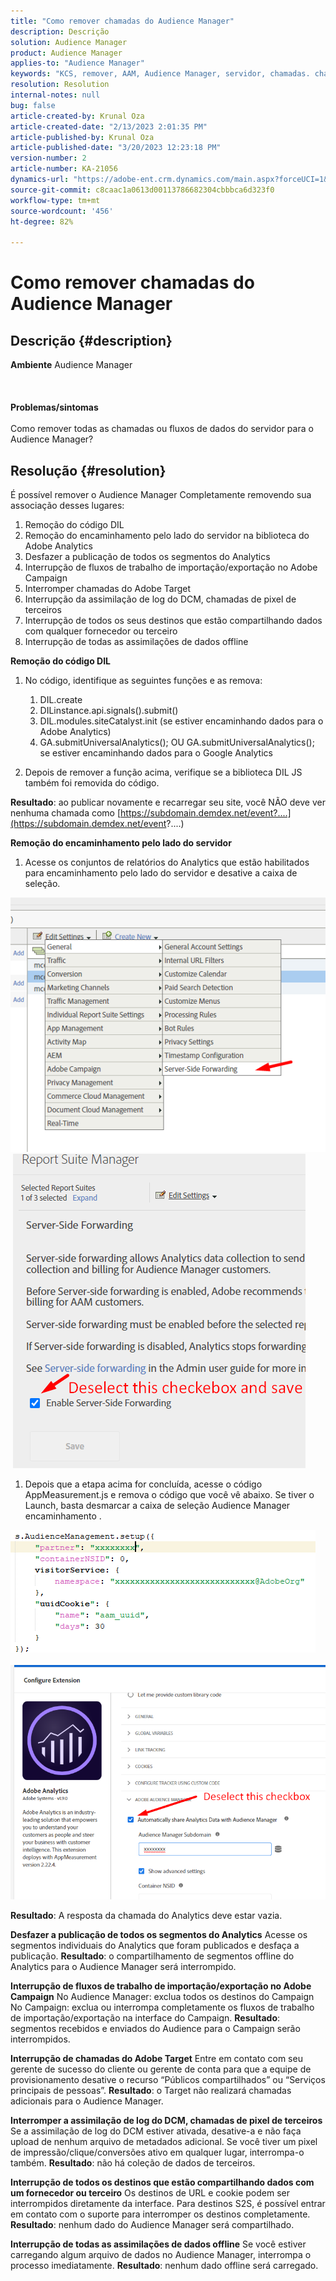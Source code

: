 ```yaml
---
title: "Como remover chamadas do Audience Manager"
description: Descrição
solution: Audience Manager
product: Audience Manager
applies-to: "Audience Manager"
keywords: "KCS, remover, AAM, Audience Manager, servidor, chamadas. chamadas do servidor"
resolution: Resolution
internal-notes: null
bug: false
article-created-by: Krunal Oza
article-created-date: "2/13/2023 2:01:35 PM"
article-published-by: Krunal Oza
article-published-date: "3/20/2023 12:23:18 PM"
version-number: 2
article-number: KA-21056
dynamics-url: "https://adobe-ent.crm.dynamics.com/main.aspx?forceUCI=1&pagetype=entityrecord&etn=knowledgearticle&id=7560afe7-a6ab-ed11-aad1-6045bd006793"
source-git-commit: c8caac1a0613d00113786682304cbbbca6d323f0
workflow-type: tm+mt
source-wordcount: '456'
ht-degree: 82%

---
```


# Como remover chamadas do Audience Manager

## Descrição {#description}

<b>Ambiente</b>
Audience Manager
<br><br> <br><br><b>Problemas/sintomas</b><br><br>Como remover todas as chamadas ou fluxos de dados do servidor para o Audience Manager?<br>

## Resolução {#resolution}


É possível remover o Audience Manager Completamente removendo sua associação desses lugares:

1. Remoção do código DIL
2. Remoção do encaminhamento pelo lado do servidor na biblioteca do Adobe Analytics
3. Desfazer a publicação de todos os segmentos do Analytics
4. Interrupção de fluxos de trabalho de importação/exportação no Adobe Campaign
5. Interromper chamadas do Adobe Target
6. Interrupção da assimilação de log do DCM, chamadas de pixel de terceiros
7. Interrupção de todos os seus destinos que estão compartilhando dados com qualquer fornecedor ou terceiro
8. Interrupção de todas as assimilações de dados offline




<b>Remoção do código DIL</b>

1. No código, identifique as seguintes funções e as remova:

   1. DIL.create
   2. DILinstance.api.signals().submit()
   3. DIL.modules.siteCatalyst.init (se estiver encaminhando dados para o Adobe Analytics)
   4. GA.submitUniversalAnalytics(); OU GA.submitUniversalAnalytics(); se estiver encaminhando dados para o Google Analytics
2. Depois de remover a função acima, verifique se a biblioteca DIL JS também foi removida do código.


<b>Resultado</b>: ao publicar novamente e recarregar seu site, você NÃO deve ver nenhuma chamada como [https://subdomain.demdex.net/event?....](https://subdomain.demdex.net/event?....)



<b>Remoção do encaminhamento pelo lado do servidor</b>

1. Acesse os conjuntos de relatórios do Analytics que estão habilitados para encaminhamento pelo lado do servidor e desative a caixa de seleção.


![](assets/8a6b5fd5-676c-ed11-9562-6045bd006239.png) ![](assets/8d6b5fd5-676c-ed11-9562-6045bd006239.png)

1. Depois que a etapa acima for concluída, acesse o código AppMeasurement.js e remova o código que você vê abaixo. Se tiver o Launch, basta desmarcar a caixa de seleção Audience Manager encaminhamento .


![](assets/8c6b5fd5-676c-ed11-9562-6045bd006239.png)             ![](assets/8b6b5fd5-676c-ed11-9562-6045bd006239.png)

<b>Resultado</b>: A resposta da chamada do Analytics deve estar vazia.

<b>Desfazer a publicação de todos os segmentos do Analytics</b>
Acesse os segmentos individuais do Analytics que foram publicados e desfaça a publicação.
<b>Resultado</b>: o compartilhamento de segmentos offline do Analytics para o Audience Manager será interrompido.

<b>Interrupção de fluxos de trabalho de importação/exportação no Adobe Campaign</b>
No Audience Manager: exclua todos os destinos do Campaign
No Campaign: exclua ou interrompa completamente os fluxos de trabalho de importação/exportação na interface do Campaign.
<b>Resultado</b>: segmentos recebidos e enviados do Audience para o Campaign serão interrompidos.

<b>Interrupção de chamadas do Adobe Target</b>
Entre em contato com seu gerente de sucesso do cliente ou gerente de conta para que a equipe de provisionamento desative o recurso “Públicos compartilhados” ou “Serviços principais de pessoas”.
<b>Resultado</b>: o Target não realizará chamadas adicionais para o Audience Manager.

<b>Interromper a assimilação de log do DCM, chamadas de pixel de terceiros</b>
Se a assimilação de log do DCM estiver ativada, desative-a e não faça upload de nenhum arquivo de metadados adicional.
Se você tiver um pixel de impressão/clique/conversões ativo em qualquer lugar, interrompa-o também.
<b>Resultado</b>: não há coleção de dados de terceiros.

<b>Interrupção de todos os destinos que estão compartilhando dados com um fornecedor ou terceiro</b>
Os destinos de URL e cookie podem ser interrompidos diretamente da interface.
Para destinos S2S, é possível entrar em contato com o suporte para interromper os destinos completamente.
<b>Resultado</b>: nenhum dado do Audience Manager será compartilhado.

<b>Interrupção de todas as assimilações de dados offline</b>
Se você estiver carregando algum arquivo de dados no Audience Manager, interrompa o processo imediatamente.
<b>Resultado</b>: nenhum dado offline será carregado.
